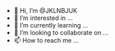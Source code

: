 - 👋 Hi, I’m @JKLNBJUK
- 👀 I’m interested in ...
- 🌱 I’m currently learning ...
- 💞️ I’m looking to collaborate on ...
- 📫 How to reach me ...

<!---
JKLNBJUK/JKLNBJUK is a ✨ special ✨ repository because its `README.md` (this file) appears on your GitHub profile.
You can click the Preview link to take a look at your changes.
--->
